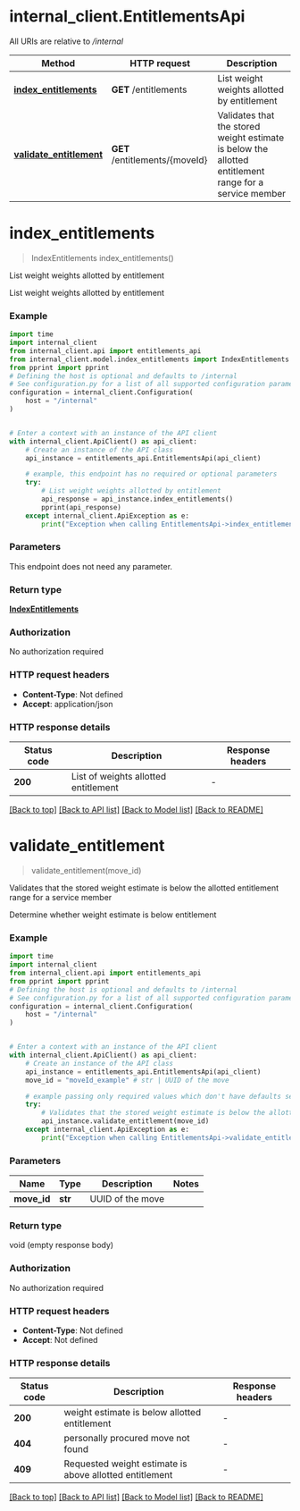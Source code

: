 # internal_client.EntitlementsApi

All URIs are relative to */internal*

Method | HTTP request | Description
------------- | ------------- | -------------
[**index_entitlements**](EntitlementsApi.md#index_entitlements) | **GET** /entitlements | List weight weights allotted by entitlement
[**validate_entitlement**](EntitlementsApi.md#validate_entitlement) | **GET** /entitlements/{moveId} | Validates that the stored weight estimate is below the allotted entitlement range for a service member


# **index_entitlements**
> IndexEntitlements index_entitlements()

List weight weights allotted by entitlement

List weight weights allotted by entitlement

### Example


```python
import time
import internal_client
from internal_client.api import entitlements_api
from internal_client.model.index_entitlements import IndexEntitlements
from pprint import pprint
# Defining the host is optional and defaults to /internal
# See configuration.py for a list of all supported configuration parameters.
configuration = internal_client.Configuration(
    host = "/internal"
)


# Enter a context with an instance of the API client
with internal_client.ApiClient() as api_client:
    # Create an instance of the API class
    api_instance = entitlements_api.EntitlementsApi(api_client)

    # example, this endpoint has no required or optional parameters
    try:
        # List weight weights allotted by entitlement
        api_response = api_instance.index_entitlements()
        pprint(api_response)
    except internal_client.ApiException as e:
        print("Exception when calling EntitlementsApi->index_entitlements: %s\n" % e)
```


### Parameters
This endpoint does not need any parameter.

### Return type

[**IndexEntitlements**](IndexEntitlements.md)

### Authorization

No authorization required

### HTTP request headers

 - **Content-Type**: Not defined
 - **Accept**: application/json


### HTTP response details

| Status code | Description | Response headers |
|-------------|-------------|------------------|
**200** | List of weights allotted entitlement |  -  |

[[Back to top]](#) [[Back to API list]](../README.md#documentation-for-api-endpoints) [[Back to Model list]](../README.md#documentation-for-models) [[Back to README]](../README.md)

# **validate_entitlement**
> validate_entitlement(move_id)

Validates that the stored weight estimate is below the allotted entitlement range for a service member

Determine whether weight estimate is below entitlement

### Example


```python
import time
import internal_client
from internal_client.api import entitlements_api
from pprint import pprint
# Defining the host is optional and defaults to /internal
# See configuration.py for a list of all supported configuration parameters.
configuration = internal_client.Configuration(
    host = "/internal"
)


# Enter a context with an instance of the API client
with internal_client.ApiClient() as api_client:
    # Create an instance of the API class
    api_instance = entitlements_api.EntitlementsApi(api_client)
    move_id = "moveId_example" # str | UUID of the move

    # example passing only required values which don't have defaults set
    try:
        # Validates that the stored weight estimate is below the allotted entitlement range for a service member
        api_instance.validate_entitlement(move_id)
    except internal_client.ApiException as e:
        print("Exception when calling EntitlementsApi->validate_entitlement: %s\n" % e)
```


### Parameters

Name | Type | Description  | Notes
------------- | ------------- | ------------- | -------------
 **move_id** | **str**| UUID of the move |

### Return type

void (empty response body)

### Authorization

No authorization required

### HTTP request headers

 - **Content-Type**: Not defined
 - **Accept**: Not defined


### HTTP response details

| Status code | Description | Response headers |
|-------------|-------------|------------------|
**200** | weight estimate is below allotted entitlement |  -  |
**404** | personally procured move not found |  -  |
**409** | Requested weight estimate is above allotted entitlement |  -  |

[[Back to top]](#) [[Back to API list]](../README.md#documentation-for-api-endpoints) [[Back to Model list]](../README.md#documentation-for-models) [[Back to README]](../README.md)

